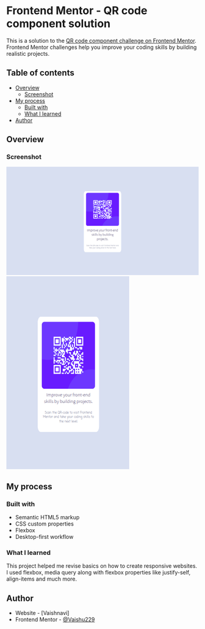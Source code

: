 # Frontend Mentor - QR code component solution

This is a solution to the [QR code component challenge on Frontend Mentor](https://www.frontendmentor.io/challenges/qr-code-component-iux_sIO_H). Frontend Mentor challenges help you improve your coding skills by building realistic projects. 

## Table of contents

- [Overview](#overview)
  - [Screenshot](#screenshot)
- [My process](#my-process)
  - [Built with](#built-with)
  - [What I learned](#what-i-learned)
- [Author](#author)


## Overview

### Screenshot

![](/images/desktop-layout.png)
![](/images/mobile-layout.png)

## My process

### Built with

- Semantic HTML5 markup
- CSS custom properties
- Flexbox
- Desktop-first workflow

### What I learned

This project helped me revise basics on how to create responsive websites. I used flexbox, media query along with flexbox properties like justify-self, align-items and much more.


## Author

- Website - [Vaishnavi]
- Frontend Mentor - [@Vaishu229](https://www.frontendmentor.io/profile/Vaishu229)
